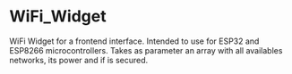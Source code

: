 # WiFi_Widget
WiFi Widget for a frontend interface. Intended to use for ESP32 and ESP8266 microcontrollers. Takes as parameter an array with all availables networks, its power and if is secured.
